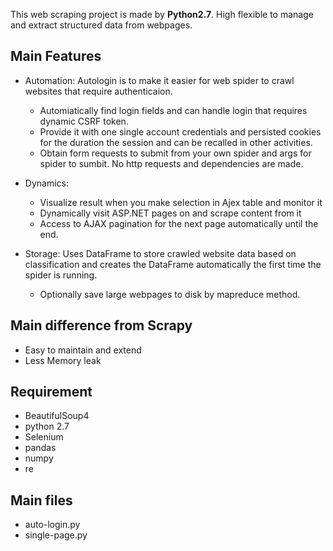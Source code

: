 This web scraping project is made by **Python2.7**. 
High flexible to manage and extract structured data from webpages.
## Main Features 
- Automation: Autologin is to make it easier for web spider to crawl websites that require authenticaion. 
  -  Automiatically find login fields and can handle login that requires dynamic CSRF token. 
  -  Provide it with one single account credentials and persisted cookies for the duration the session and can be recalled in other activities. 
  -  Obtain form requests to submit from your own spider and args for spider to sumbit. No http requests and dependencies are made.

- Dynamics: 
  -  Visualize result when you make selection in Ajex table and monitor it 
  -  Dynamically visit ASP.NET pages on and scrape content from it 
  -  Access to AJAX pagination for the next page automatically until the end. 

- Storage: Uses DataFrame to store crawled website data based on classification and creates the DataFrame automatically the first time the spider is running.
  - Optionally save large webpages to disk by mapreduce method.

## Main difference from Scrapy 
- Easy to maintain and extend 
- Less Memory leak

## Requirement 
- BeautifulSoup4 
- python 2.7
- Selenium
- pandas
- numpy
- re 

## Main files 
- auto-login.py
- single-page.py
